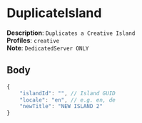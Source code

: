 # DuplicateIsland

**Description**: `Duplicates a Creative Island` \
**Profiles**: `creative` \
**Note**: `DedicatedServer ONLY`

## Body

```js
{
    "islandId": "", // Island GUID
    "locale": "en", // e.g. en, de
    "newTitle": "NEW ISLAND 2"
}
```
